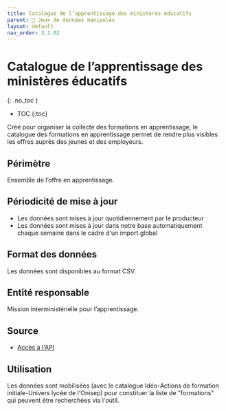 ```yaml
---
title: Catalogue de l’apprentissage des ministères éducatifs
parent: 🎨 Jeux de données manipulés
layout: default
nav_order: 3.1.02
---
```


# Catalogue de l’apprentissage des ministères éducatifs
{: .no_toc }

- TOC
{:toc}

Créé pour organiser la collecte des formations en apprentissage, le catalogue des formations en apprentissage permet de rendre plus visibles les offres auprès des jeunes et des employeurs.

## Périmètre

Ensemble de l’offre en apprentissage.

## Périodicité de mise à jour

- Les données sont mises à jour quotidiennement par le producteur
- Les données sont mises à jour dans notre base automatiquement chaque semaine dans le cadre d'un import global

## Format des données

Les données sont disponibles au format CSV.

## Entité responsable

Mission interministérielle pour l’apprentissage.

## Source

- [Accès à l'API](https://catalogue.apprentissage.education.gouv.fr/api/docs/)

## Utilisation

Les données sont mobilisées (avec le catalogue Idéo-Actions de formation initiale-Univers lycée de l'Onisep) pour constituer la liste de "formations" qui peuvent être recherchées via l'outil.